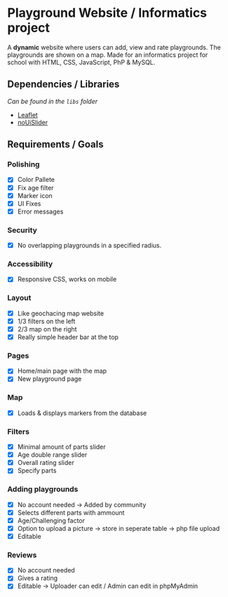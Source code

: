 # Playground Website / Informatics project

A __dynamic__ website where users can add, view and rate playgrounds. The playgrounds are shown on a map. Made for an informatics project for school with HTML, CSS, JavaScript, PhP & MySQL.

## Dependencies / Libraries

*Can be found in the `libs` folder*

- [Leaflet](https://leafletjs.com/)
- [noUiSlider](https://refreshless.com/nouislider/)

## Requirements / Goals

### Polishing

- [x] Color Pallete
- [x] Fix age filter
- [x] Marker icon
- [x] UI Fixes
- [x] Error messages

### Security

- [x] No overlapping playgrounds in a specified radius.

### Accessibility

- [x] Responsive CSS, works on mobile

### Layout

- [x] Like geochacing map website
- [x] 1/3 filters on the left
- [x] 2/3 map on the right
- [x] Really simple header bar at the top

### Pages

- [x] Home/main page with the map
- [x] New playground page

### Map

- [x] Loads & displays markers from the database

### Filters

- [x] Minimal amount of parts slider
- [x] Age double range slider
- [x] Overall rating slider
- [x] Specify parts

### Adding playgrounds

- [x] No account needed -> Added by community
- [x] Selects different parts with ammount
- [x] Age/Challenging factor
- [x] Option to upload a picture -> store in seperate table -> php file upload
- [x] Editable

### Reviews

- [x] No account needed
- [x] Gives a rating
- [x] Editable -> Uploader can edit / Admin can edit in phpMyAdmin
